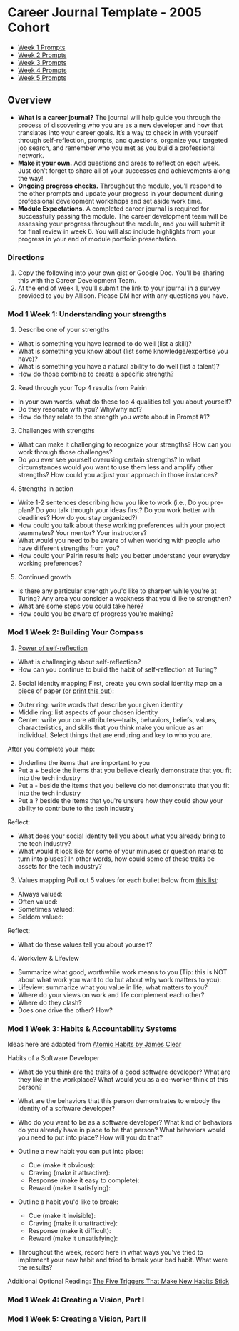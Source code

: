 # Career Journal Template - 2005 Cohort

* [Week 1 Prompts](#week-1)
* [Week 2 Prompts](#week-2)
* [Week 3 Prompts](#week-3)
* [Week 4 Prompts](#week-4)
* [Week 5 Prompts](#week-5)

## Overview
* **What is a career journal?** The journal will help guide you through the process of discovering who you are as a new developer and how that translates into your career goals.  It’s a way to check in with yourself through self-reflection, prompts, and questions, organize your targeted job search, and remember who you met as you build a professional network.   
* **Make it your own.** Add questions and areas to reflect on each week. Just don’t forget to share all of your successes and achievements along the way! 
* **Ongoing progress checks.** Throughout the module, you'll respond to the other prompts and update your progress in your document during professional development workshops and set aside work time. 
* **Module Expectations.** A completed career journal is required for successfully passing the module. The career development team will be assessing your progress throughout the module, and you will submit it for final review in week 6. You will also include highlights from your progress in your end of module portfolio presentation. 

### Directions
1. Copy the following into your own gist or Google Doc. You'll be sharing this with the Career Development Team. 
2. At the end of week 1, you'll submit the link to your journal in a survey provided to you by Allison. Please DM her with any questions you have. 

### Mod 1 Week 1: Understanding your strengths <a name="week-1"></a>
1. Describe one of your strengths
* What is something you have learned to do well (list a skill)?
* What is something you know about (list some knowledge/expertise you have)?
* What is something you have a natural ability to do well (list a talent)?
* How do those combine to create a specific strength?

2. Read through your Top 4 results from Pairin
* In your own words, what do these top 4 qualities tell you about yourself?
* Do they resonate with you? Why/why not?
* How do they relate to the strength you wrote about in Prompt #1?

3. Challenges with strengths
* What can make it challenging to recognize your strengths? How can you work through those challenges?
* Do you ever see yourself overusing certain strengths? In what circumstances would you want to use them less and amplify other strengths? How could you adjust your approach in those instances?

4. Strengths in action
* Write 1-2 sentences describing how you like to work (i.e., Do you pre-plan? Do you talk through your ideas first? Do you work better with deadlines? How do you stay organized?)
* How could you talk about these working preferences with your project teammates? Your mentor? Your instructors?
* What would you need to be aware of when working with people who have different strengths from you?
* How could your Pairin results help you better understand your everyday working preferences?

5. Continued growth
* Is there any particular strength you'd like to sharpen while you're at Turing? Any area you consider a weakness that you'd like to strengthen? 
* What are some steps you could take here?
* How could you be aware of progress you're making?

### Mod 1 Week 2: Building Your Compass <a name="week-2"></a>
1. [Power of self-reflection](https://medium.com/publishous/the-power-of-self-reflection-c1a654ea03a)
* What is challenging about self-reflection?
* How can you continue to build the habit of self-reflection at Turing? 

2. Social identity mapping
First, create you own social identity map on a piece of paper (or [print this out](https://github.com/turingschool/career-development-curriculum/blob/master/files/Social%20Identity%20Map.pdf)):
* Outer ring: write words that describe your given identity
* Middle ring: list aspects of your chosen identity
* Center: write your core attributes—traits, behaviors, beliefs, values, characteristics, and skills that you think make you unique as an individual. Select things that are enduring and key to who you are.

After you complete your map:
* Underline the items that are important to you
* Put a + beside the items that you believe clearly demonstrate that you fit into the tech industry
* Put a - beside the items that you believe do not demonstrate that you fit into the tech industry
* Put a ? beside the items that you're unsure how they could show your ability to contribute to the tech industry

Reflect:
* What does your social identity tell you about what you already bring to the tech industry? 
* What would it look like for some of your minuses or question marks to turn into pluses? In other words, how could some of these traits be assets for the tech industry?

3. Values mapping
Pull out 5 values for each bullet below from [this list](https://docs.google.com/document/d/1wF1afCu5KqLfDa8rLiOH9ICfIWyjWZRS5Dba7UehYMc/edit?usp=sharing):
* Always valued:
* Often valued:
* Sometimes valued:
* Seldom valued:

Reflect:
* What do these values tell you about yourself? 

4. Workview & Lifeview
* Summarize what good, worthwhile work means to you (Tip: this is NOT about what work you want to do but about why work matters to you):
* Lifeview: summarize what you value in life; what matters to you?
* Where do your views on work and life complement each other?
* Where do they clash?
* Does one drive the other? How?

### Mod 1 Week 3: Habits & Accountability Systems <a name="week-3"></a>
Ideas here are adapted from [Atomic Habits by James Clear](https://bookshop.org/books/atomic-habits-an-easy-proven-way-to-build-good-habits-break-bad-ones/9780735211292)

Habits of a Software Developer
* What do you think are the traits of a good software developer? What are they like in the workplace? What would you as a co-worker think of this person?

* What are the behaviors that this person demonstrates to embody the identity of a software developer?

* Who do you want to be as a software developer? What kind of behaviors do you already have in place to be that person? What behaviors would you need to put into place? How will you do that?

* Outline a new habit you can put into place:
  * Cue (make it obvious):
  * Craving (make it attractive):
  * Response (make it easy to complete):
  * Reward (make it satisfying):
  
* Outline a habit you'd like to break:
  * Cue (make it invisible):
  * Craving (make it unattractive):
  * Response (make it difficult):
  * Reward (make it unsatisfying):
  
* Throughout the week, record here in what ways you've tried to implement your new habit and tried to break your bad habit. What were the results?

Additional Optional Reading: [The Five Triggers That Make New Habits Stick](https://jamesclear.com/habit-triggers)

### Mod 1 Week 4: Creating a Vision, Part I <a name="week-4"></a>

### Mod 1 Week 5: Creating a Vision, Part II <a name="week-5"></a>
